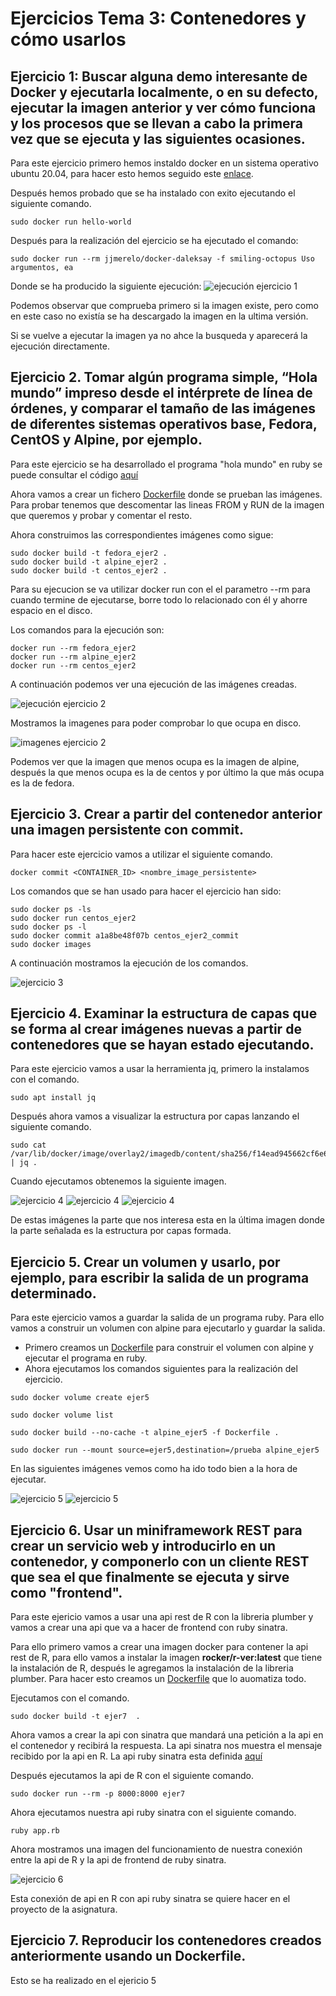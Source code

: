# Ejercicios Tema 3: Contenedores y cómo usarlos
## Ejercicio 1: Buscar alguna demo interesante de Docker y ejecutarla localmente, o en su defecto, ejecutar la imagen anterior y ver cómo funciona y los procesos que se llevan a cabo la primera vez que se ejecuta y las siguientes ocasiones.

Para este ejercicio primero hemos instaldo docker en un sistema operativo ubuntu 20.04, para hacer esto hemos seguido este [enlace](https://docs.docker.com/engine/install/ubuntu/).

Después hemos probado que se ha instalado con exito ejecutando el siguiente comando.
```
sudo docker run hello-world
```

Después para la realización del ejercicio se ha ejecutado el comando:
```
sudo docker run --rm jjmerelo/docker-daleksay -f smiling-octopus Uso argumentos, ea
```
Donde se ha producido la siguiente ejecución:
![ejecución ejercicio 1](https://github.com/CharlySM/EjerciciosCC2021/blob/main/tema3/img/ejercicio1a.PNG)

Podemos observar que comprueba primero si la imagen existe, pero como en este caso no existía se ha descargado la imagen en la ultima versión.

Si se vuelve a ejecutar la imagen ya no ahce la busqueda y aparecerá la ejecución directamente.

## Ejercicio 2. Tomar algún programa simple, “Hola mundo” impreso desde el intérprete de línea de órdenes, y comparar el tamaño de las imágenes de diferentes sistemas operativos base, Fedora, CentOS y Alpine, por ejemplo.

Para este ejercicio se ha desarrollado el programa "hola mundo" en ruby se puede consultar el código [aquí](https://github.com/CharlySM/EjerciciosCC2021/tree/main/tema3/src/ejer2/HelloWorld.rb)

Ahora vamos a crear un fichero [Dockerfile](https://github.com/CharlySM/EjerciciosCC2021/tree/main/tema3/src/ejer2/Dockerfile) donde se prueban las imágenes. Para probar tenemos que descomentar las lineas FROM y RUN de la imagen que queremos y probar y comentar el resto.

Ahora construimos las correspondientes imágenes como sigue:
```
sudo docker build -t fedora_ejer2 .
sudo docker build -t alpine_ejer2 .
sudo docker build -t centos_ejer2 .
```
Para su ejecucion se va utilizar docker run con el el parametro --rm para cuando termine de ejecutarse, borre todo lo relacionado con él y ahorre espacio en el disco.

 Los comandos para la ejecución son:
 ```
docker run --rm fedora_ejer2
docker run --rm alpine_ejer2
docker run --rm centos_ejer2
 ```

 A continuación podemos ver una ejecución de las imágenes creadas.

 ![ejecución ejercicio 2](https://github.com/CharlySM/EjerciciosCC2021/blob/main/tema3/img/ejecucionEjer2.PNG)

 Mostramos la imagenes para poder comprobar lo que ocupa en disco.

 ![imagenes ejercicio 2](https://github.com/CharlySM/EjerciciosCC2021/blob/main/tema3/img/imagenes.PNG)

Podemos ver que la imagen que menos ocupa es la imagen de alpine, después la que menos ocupa es la de centos y por último la que más ocupa es la de fedora.

## Ejercicio 3. Crear a partir del contenedor anterior una imagen persistente con commit.

Para hacer este ejercicio vamos a utilizar el siguiente comando.

```
docker commit <CONTAINER_ID> <nombre_image_persistente>
```

Los comandos que se han usado para hacer el ejercicio han sido:

```
sudo docker ps -ls
sudo docker run centos_ejer2
sudo docker ps -l
sudo docker commit a1a8be48f07b centos_ejer2_commit
sudo docker images
```

A continuación mostramos la ejecución de los comandos.

![ejercicio 3](https://github.com/CharlySM/EjerciciosCC2021/blob/main/tema3/img/ejercicio3.PNG)

## Ejercicio 4. Examinar la estructura de capas que se forma al crear imágenes nuevas a partir de contenedores que se hayan estado ejecutando.
 Para este ejercicio vamos a usar la herramienta jq, primero la instalamos con el comando.

 ```
 sudo apt install jq
 ```

Después ahora vamos a visualizar la estructura por capas lanzando el siguiente comando.

```
sudo cat /var/lib/docker/image/overlay2/imagedb/content/sha256/f14ead945662cf6e69f4bac7b8ec86c4b063c9c46489e01a0161cfdd45bd8f11 | jq .
```

Cuando ejecutamos obtenemos la siguiente imagen.

![ejercicio 4](https://github.com/CharlySM/EjerciciosCC2021/blob/main/tema3/img/ejer4a.PNG)
![ejercicio 4](https://github.com/CharlySM/EjerciciosCC2021/blob/main/tema3/img/ejer4b.PNG)
![ejercicio 4](https://github.com/CharlySM/EjerciciosCC2021/blob/main/tema3/img/ejer4c.PNG)

De estas imágenes la parte que nos interesa esta en la última imagen donde la parte señalada es la estructura por capas formada.

## Ejercicio 5. Crear un volumen y usarlo, por ejemplo, para escribir la salida de un programa determinado.

Para este ejercicio vamos a guardar la salida de un programa ruby. Para ello vamos a construir un volumen con alpine para ejecutarlo y guardar la salida.
- Primero creamos un [Dockerfile](https://github.com/CharlySM/EjerciciosCC2021/tree/main/tema3/src/ejer5/Dockerfile) para construir el volumen con alpine y ejecutar el programa en ruby.
- Ahora ejecutamos los comandos siguientes para la realización del ejercicio.
```
sudo docker volume create ejer5

sudo docker volume list

sudo docker build --no-cache -t alpine_ejer5 -f Dockerfile .

sudo docker run --mount source=ejer5,destination=/prueba alpine_ejer5
```

En las siguientes imágenes vemos como ha ido todo bien a la hora de ejecutar.

![ejercicio 5](https://github.com/CharlySM/EjerciciosCC2021/blob/main/tema3/img/ejer5a.PNG)
![ejercicio 5](https://github.com/CharlySM/EjerciciosCC2021/blob/main/tema3/img/ejer5b.PNG)

## Ejercicio 6. Usar un miniframework REST para crear un servicio web y introducirlo en un contenedor, y componerlo con un cliente REST que sea el que finalmente se ejecuta y sirve como "frontend".

Para este ejericio vamos a usar una api rest de R con la libreria plumber y vamos a crear una api que va a hacer de frontend con ruby sinatra.

Para ello primero vamos a crear una imagen docker para contener la api rest de R, para ello vamos a instalar la imagen **rocker/r-ver:latest** que tiene la instalación de R, después le agregamos la instalación de la libreria plumber. Para hacer esto creamos un [Dockerfile](https://github.com/CharlySM/EjerciciosCC2021/tree/main/tema3/src/ejer6/Dockerfile) que lo auomatiza todo.

Ejecutamos con el comando.

```
sudo docker build -t ejer7  .
```

Ahora vamos a crear la api con sinatra que mandará una petición a la api en el contenedor y recibirá la respuesta. La api sinatra nos muestra el mensaje recibido por la api en R. La api ruby sinatra esta definida [aquí](https://github.com/CharlySM/EjerciciosCC2021/tree/main/tema3/src/ejer6/pruebaConnection)

Después ejecutamos la api de R con el siguiente comando.

```
sudo docker run --rm -p 8000:8000 ejer7
```

Ahora ejecutamos nuestra api ruby sinatra con el siguiente comando.

```
ruby app.rb
```

Ahora mostramos una imagen del funcionamiento de nuestra conexión entre la api de R y la api de frontend de ruby sinatra.

![ejercicio 6](https://github.com/CharlySM/EjerciciosCC2021/blob/main/tema3/img/ejer6a.PNG)

Esta conexión de api en R con api ruby sinatra se quiere hacer en el proyecto de la asignatura.

## Ejercicio 7. Reproducir los contenedores creados anteriormente usando un Dockerfile.

Esto se ha realizado en el ejericio 5
